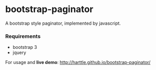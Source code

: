 bootstrap-paginator
===================

A bootstrap style paginator, implemented by javascript.

### Requirements

* bootstrap 3
* jquery


For usage and **live demo**: 
http://harttle.github.io/bootstrap-paginator/
